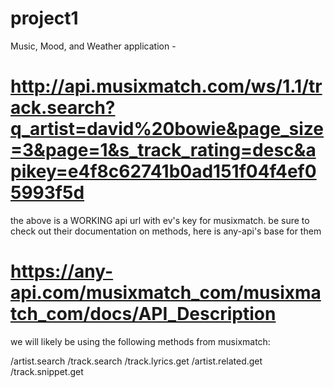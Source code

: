 # project1
Music, Mood, and Weather application - 



# http://api.musixmatch.com/ws/1.1/track.search?q_artist=david%20bowie&page_size=3&page=1&s_track_rating=desc&apikey=e4f8c62741b0ad151f04f4ef05993f5d

the above is a WORKING api url with ev's key for musixmatch.
be sure to check out their documentation on methods, here is any-api's base for them 
 # https://any-api.com/musixmatch_com/musixmatch_com/docs/API_Description 
 
 we will likely be using the following methods from musixmatch:

 /artist.search
 /track.search
 /track.lyrics.get
 /artist.related.get
 /track.snippet.get 